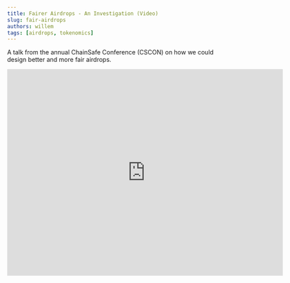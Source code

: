 ```yaml
---
title: Fairer Airdrops - An Investigation (Video)
slug: fair-airdrops
authors: willem
tags: [airdrops, tokenomics]
---
```


A talk from the annual ChainSafe Conference (CSCON) on how we could design better and more fair airdrops.

<iframe width="640" height="480" src="https://www.youtube.com/embed/V4KgcFYAX6U" title="CSCON1 Willem Olding - Fairer Airdrops: An Investigation" frameborder="0" allow="accelerometer; autoplay; clipboard-write; encrypted-media; gyroscope; picture-in-picture" allowfullscreen></iframe>
